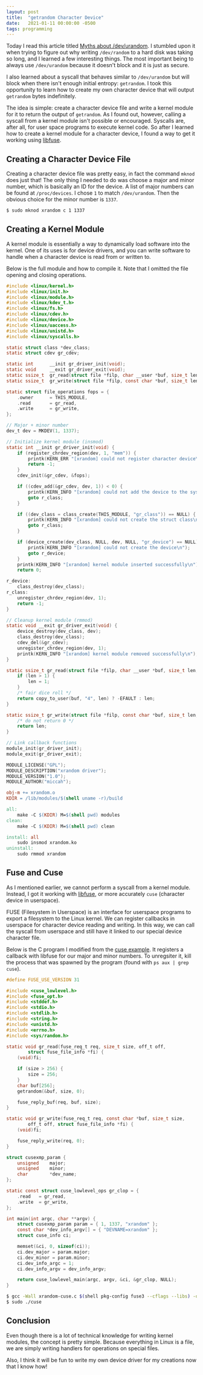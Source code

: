 ```yaml
---
layout: post
title:  "getrandom Character Device"
date:   2021-01-11 00:00:00 -0500
tags: programming
---
```


Today I read this article titled [Myths about
/dev/urandom](https://www.2uo.de/myths-about-urandom/). I stumbled upon
it when trying to figure out why writing `/dev/random` to a hard disk
was taking so long, and I learned a few interesting things. The most
important being to always use `/dev/urandom` because it doesn't block
and it is just as secure.

I also learned about a syscall that behaves similar to `/dev/urandom`
but will block when there isn't enough initial entropy: `getrandom`.
I took this opportunity to learn how to create my own character device
that will output `getrandom` bytes indefinitely.

The idea is simple: create a character device file and write a kernel
module for it to return the output of `getrandom`. As I found out,
however, calling a syscall from a kernel module isn't possible or
encouraged. Syscalls are, after all, for user space programs to
execute kernel code.  So after I learned how to create a kernel
module for a character device, I found a way to get it working using
[libfuse](https://github.com/libfuse/libfuse).

## Creating a Character Device File
Creating a character device file was pretty easy, in fact the command
`mknod` does just that!  The only thing I needed to do was choose a
major and minor number, which is basically an ID for the device.  A list
of major numbers can be found at `/proc/devices`. I chose `1` to match
`/dev/urandom`. Then the obvious choice for the minor number is `1337`.

```bash
$ sudo mknod xrandom c 1 1337
```

## Creating a Kernel Module
A kernel module is essentially a way to dynamically load software into
the kernel. One of its uses is for device drivers, and you can write
software to handle when a character device is read from or written to.

Below is the full module and how to compile it. Note that I omitted the
file opening and closing operations.

```c
#include <linux/kernel.h>
#include <linux/init.h>
#include <linux/module.h>
#include <linux/kdev_t.h>
#include <linux/fs.h>
#include <linux/cdev.h>
#include <linux/device.h>
#include <linux/uaccess.h>
#include <linux/unistd.h>
#include <linux/syscalls.h>

static struct class *dev_class;
static struct cdev gr_cdev;

static int      __init gr_driver_init(void);
static void     __exit gr_driver_exit(void);
static ssize_t  gr_read(struct file *filp, char __user *buf, size_t len, loff_t *off);
static ssize_t  gr_write(struct file *filp, const char *buf, size_t len, loff_t *off);

static struct file_operations fops = {
    .owner      = THIS_MODULE,
    .read       = gr_read,
    .write      = gr_write,
};

// Major + minor number
dev_t dev = MKDEV(1, 1337);

// Initialize kernel module (insmod)
static int __init gr_driver_init(void) {
    if (register_chrdev_region(dev, 1, "mem")) {
        printk(KERN_ERR "[xrandom] could not register character device\n");
        return -1;
    }
    cdev_init(&gr_cdev, &fops);

    if ((cdev_add(&gr_cdev, dev, 1)) < 0) {
        printk(KERN_INFO "[xrandom] could not add the device to the system\n");
        goto r_class;
    }

    if ((dev_class = class_create(THIS_MODULE, "gr_class")) == NULL) {
        printk(KERN_INFO "[xrandom] could not create the struct class\n");
        goto r_class;
    }

    if (device_create(dev_class, NULL, dev, NULL, "gr_device") == NULL) {
        printk(KERN_INFO "[xrandom] could not create the device\n");
        goto r_device;
    }
    printk(KERN_INFO "[xrandom] kernel module inserted successfully\n");
    return 0;

r_device:
    class_destroy(dev_class);
r_class:
    unregister_chrdev_region(dev, 1);
    return -1;
}

// Cleanup kernel module (rmmod)
static void __exit gr_driver_exit(void) {
    device_destroy(dev_class, dev);
    class_destroy(dev_class);
    cdev_del(&gr_cdev);
    unregister_chrdev_region(dev, 1);
    printk(KERN_INFO "[xrandom] kernel module removed successfully\n");
}

static ssize_t gr_read(struct file *filp, char __user *buf, size_t len, loff_t *off) {
    if (len > 1) {
        len = 1;
    }
    /* fair dice roll */
    return copy_to_user(buf, "4", len) ? -EFAULT : len;
}

static ssize_t gr_write(struct file *filp, const char *buf, size_t len, loff_t *off) {
    /* do not return 0 */
    return len;
}

// Link callback functions
module_init(gr_driver_init);
module_exit(gr_driver_exit);

MODULE_LICENSE("GPL");
MODULE_DESCRIPTION("xrandom driver");
MODULE_VERSION("1.0");
MODULE_AUTHOR("miccah");
```

```Makefile
obj-m += xrandom.o
KDIR = /lib/modules/$(shell uname -r)/build

all:
	make -C $(KDIR) M=$(shell pwd) modules
clean:
	make -C $(KDIR) M=$(shell pwd) clean

install: all
	sudo insmod xrandom.ko
uninstall:
	sudo rmmod xrandom
```

## Fuse and Cuse
As I mentioned earlier, we cannot perform a syscall
from a kernel module. Instead, I got it working with
[libfuse](https://github.com/libfuse/libfuse), or more accurately `cuse`
(character device in userspace).

FUSE (Filesystem in Userspace) is an interface for userspace programs
to export a filesystem to the Linux kernel. We can register callbacks
in userspace for character device reading and writing. In this way, we
can call the syscall from userspace and still have it linked to our
special device character file.

Below is the C program I modified from the [cuse
example](https://github.com/libfuse/libfuse/blob/master/example/cuse.c).
It registers a callback with libfuse for our major and minor numbers.
To unregsiter it, kill the process that was spawned by the program
(found with `ps aux | grep cuse`).

```c
#define FUSE_USE_VERSION 31

#include <cuse_lowlevel.h>
#include <fuse_opt.h>
#include <stddef.h>
#include <stdio.h>
#include <stdlib.h>
#include <string.h>
#include <unistd.h>
#include <errno.h>
#include <sys/random.h>

static void gr_read(fuse_req_t req, size_t size, off_t off,
        struct fuse_file_info *fi) {
    (void)fi;

    if (size > 256) {
        size = 256;
    }
    char buf[256];
    getrandom(&buf, size, 0);

    fuse_reply_buf(req, buf, size);
}

static void gr_write(fuse_req_t req, const char *buf, size_t size,
        off_t off, struct fuse_file_info *fi) {
    (void)fi;

    fuse_reply_write(req, 0);
}

struct cusexmp_param {
    unsigned    major;
    unsigned    minor;
    char        *dev_name;
};

static const struct cuse_lowlevel_ops gr_clop = {
    .read   = gr_read,
    .write  = gr_write,
};

int main(int argc, char **argv) {
    struct cusexmp_param param = { 1, 1337, "xrandom" };
    const char *dev_info_argv[] = { "DEVNAME=xrandom" };
    struct cuse_info ci;

    memset(&ci, 0, sizeof(ci));
    ci.dev_major = param.major;
    ci.dev_minor = param.minor;
    ci.dev_info_argc = 1;
    ci.dev_info_argv = dev_info_argv;

    return cuse_lowlevel_main(argc, argv, &ci, &gr_clop, NULL);
}
```

```bash
$ gcc -Wall xrandom-cuse.c $(shell pkg-config fuse3 --cflags --libs) -o cuse
$ sudo ./cuse
```

## Conclusion
Even though there is a lot of technical knowledge for writing kernel
modules, the concept is pretty simple. Because everything in Linux is
a file, we are simply writing handlers for operations on special files.

Also, I think it will be fun to write my own device driver for my
creations now that I know how!
